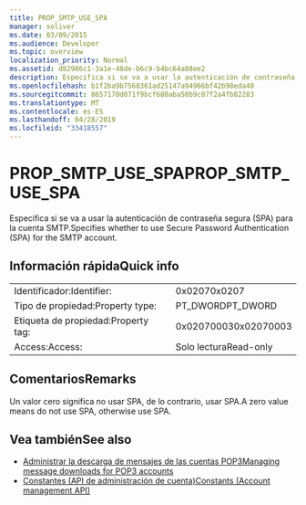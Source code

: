 ```yaml
---
title: PROP_SMTP_USE_SPA
manager: soliver
ms.date: 03/09/2015
ms.audience: Developer
ms.topic: overview
localization_priority: Normal
ms.assetid: d82986c1-3a1e-48de-b6c9-b4bc64a88ee2
description: Especifica si se va a usar la autenticación de contraseña segura (SPA) para la cuenta SMTP.
ms.openlocfilehash: b1f2ba9b7568361ad25147a94966bf42b98eda40
ms.sourcegitcommit: 8657170d071f9bcf680aba50b9c07f2a4fb82283
ms.translationtype: MT
ms.contentlocale: es-ES
ms.lasthandoff: 04/28/2019
ms.locfileid: "33418557"
---
```

# <a name="prop_smtp_use_spa"></a><span data-ttu-id="e02a2-103">PROP_SMTP_USE_SPA</span><span class="sxs-lookup"><span data-stu-id="e02a2-103">PROP_SMTP_USE_SPA</span></span>

<span data-ttu-id="e02a2-104">Especifica si se va a usar la autenticación de contraseña segura (SPA) para la cuenta SMTP.</span><span class="sxs-lookup"><span data-stu-id="e02a2-104">Specifies whether to use Secure Password Authentication (SPA) for the SMTP account.</span></span>
  
## <a name="quick-info"></a><span data-ttu-id="e02a2-105">Información rápida</span><span class="sxs-lookup"><span data-stu-id="e02a2-105">Quick info</span></span>

|||
|:-----|:-----|
|<span data-ttu-id="e02a2-106">Identificador:</span><span class="sxs-lookup"><span data-stu-id="e02a2-106">Identifier:</span></span>  <br/> |<span data-ttu-id="e02a2-107">0x0207</span><span class="sxs-lookup"><span data-stu-id="e02a2-107">0x0207</span></span>  <br/> |
|<span data-ttu-id="e02a2-108">Tipo de propiedad:</span><span class="sxs-lookup"><span data-stu-id="e02a2-108">Property type:</span></span>  <br/> |<span data-ttu-id="e02a2-109">PT_DWORD</span><span class="sxs-lookup"><span data-stu-id="e02a2-109">PT_DWORD</span></span>  <br/> |
|<span data-ttu-id="e02a2-110">Etiqueta de propiedad:</span><span class="sxs-lookup"><span data-stu-id="e02a2-110">Property tag:</span></span>  <br/> |<span data-ttu-id="e02a2-111">0x02070003</span><span class="sxs-lookup"><span data-stu-id="e02a2-111">0x02070003</span></span>  <br/> |
|<span data-ttu-id="e02a2-112">Access:</span><span class="sxs-lookup"><span data-stu-id="e02a2-112">Access:</span></span>  <br/> |<span data-ttu-id="e02a2-113">Solo lectura</span><span class="sxs-lookup"><span data-stu-id="e02a2-113">Read-only</span></span>  <br/> |
   
## <a name="remarks"></a><span data-ttu-id="e02a2-114">Comentarios</span><span class="sxs-lookup"><span data-stu-id="e02a2-114">Remarks</span></span>

<span data-ttu-id="e02a2-115">Un valor cero significa no usar SPA, de lo contrario, usar SPA.</span><span class="sxs-lookup"><span data-stu-id="e02a2-115">A zero value means do not use SPA, otherwise use SPA.</span></span>
  
## <a name="see-also"></a><span data-ttu-id="e02a2-116">Vea también</span><span class="sxs-lookup"><span data-stu-id="e02a2-116">See also</span></span>

- [<span data-ttu-id="e02a2-117">Administrar la descarga de mensajes de las cuentas POP3</span><span class="sxs-lookup"><span data-stu-id="e02a2-117">Managing message downloads for POP3 accounts</span></span>](managing-message-downloads-for-pop3-accounts.md)
- [<span data-ttu-id="e02a2-118">Constantes (API de administración de cuenta)</span><span class="sxs-lookup"><span data-stu-id="e02a2-118">Constants (Account management API)</span></span>](constants-account-management-api.md)

